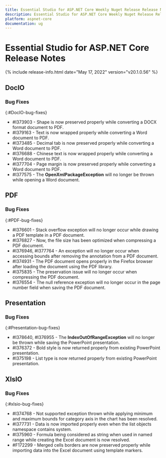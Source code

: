 ```yaml
---
title: Essential Studio for ASP.NET Core Weekly Nuget Release Release Notes  
description: Essential Studio for ASP.NET Core Weekly Nuget Release Release Notes  
platform: aspnet-core
documentation: ug
---
```


# Essential Studio for ASP.NET Core  Release Notes  

{% include release-info.html date="May 17, 2022"  version="v20.1.0.56" %} 





## DocIO

### Bug Fixes
{:#DocIO-bug-fixes}

* \#I373903 - Shape is now preserved properly while converting a DOCX format document to PDF.
* \#I379163 - Text is now wrapped properly while converting a Word document to PDF.
* \#I373485 - Decimal tab is now preserved properly while converting a Word document to PDF.
* \#I376688 - Chinese text is now wrapped properly while converting a Word document to PDF.
* \#I377704 - Page margin is now preserved properly while converting a Word document to PDF.
* \#I377575 - The **OpenXmlPackageException** will no longer be thrown while opening a Word document.
## PDF

### Bug Fixes
{:#PDF-bug-fixes}

* \#I376601 - Stack overflow exception will no longer occur while drawing a PDF template in a PDF document.		
* \#I376827 - Now, the file size has been optimized when compressing a PDF document.		
* \#I376946, \#I377764 - An exception will no longer occur when accessing bounds after removing the annotation from a PDF document.
* \#I374931 - The PDF document opens properly in the Firefox browser after loading the document using the PDF library.
* \#I375835 - The preservation issue will no longer occur when compressing the PDF document.
* \#I376554 - The null reference exception will no longer occur in the page number field when saving the PDF document.





## Presentation

### Bug Fixes
{:#Presentation-bug-fixes}

* \#I378640, \#I376955 - The **IndexOutOfRangeException** will no longer be thrown while saving the PowerPoint presentation.
* \#I376372 - Bold style is now returned properly from existing PowerPoint presentation.
* \#I375198 - List type is now returned properly from existing PowerPoint presentation.
## XlsIO

### Bug Fixes
{:#xlsio-bug-fixes}

* \#I374768 - Not supported exception thrown while applying minimum and maximum bounds for category axis in the chart has been resolved.
* \#I377731 - Data is now imported properly even when the list objects namespace contains system.
* \#I375960 - Formula being considered as string when used in named range while creating the Excel document is now resolved.
* \#F172299 - Merged cells borders are now preserved properly while importing data into the Excel document using template markers.

